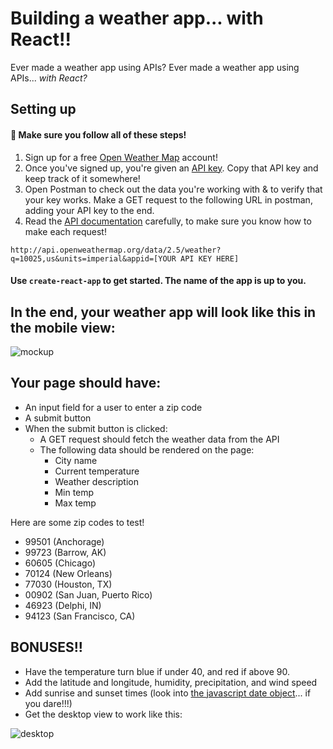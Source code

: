 # Building a weather app... with React!!

Ever made a weather app using APIs? Ever made a weather app using APIs... _with React?_

## Setting up

#### 🚀 Make sure you follow all of these steps!

1. Sign up for a free [Open Weather Map](https://home.openweathermap.org/users/sign_up) account!
2. Once you've signed up, you're given an [API key](https://home.openweathermap.org/api_keys). Copy that API key and keep track of it somewhere!
3. Open Postman to check out the data you're working with & to verify that your key works. Make a GET request to the following URL in postman, adding your API key to the end.
4. Read the [API documentation](https://openweathermap.org/current) carefully, to make sure you know how to make each request!

```
http://api.openweathermap.org/data/2.5/weather?q=10025,us&units=imperial&appid=[YOUR API KEY HERE]
```

#### Use `create-react-app` to get started. The name of the app is up to you.

## In the end, your weather app will look like this in the mobile view:

![mockup](https://media.git.generalassemb.ly/user/4451/files/c61d4a80-d30f-11ea-95de-dba5488d2402)

## Your page should have:
- An input field for a user to enter a zip code
- A submit button
- When the submit button is clicked:
    - A GET request should fetch the weather data from the API
    - The following data should be rendered on the page:
        - City name
        - Current temperature
        - Weather description
        - Min temp
        - Max temp

Here are some zip codes to test!
- 99501 (Anchorage)
- 99723 (Barrow, AK)
- 60605 (Chicago)
- 70124 (New Orleans)
- 77030 (Houston, TX)
- 00902 (San Juan, Puerto Rico)
- 46923 (Delphi, IN)
- 94123 (San Francisco, CA)


## BONUSES!!

- Have the temperature turn blue if under 40, and red if above 90.
- Add the latitude and longitude, humidity, precipitation, and wind speed
- Add sunrise and sunset times (look into [the javascript date object](https://developer.mozilla.org/en-US/docs/Web/JavaScript/Reference/Global_Objects/Date)... if you dare!!!)
- Get the desktop view to work like this:

![desktop](https://media.git.generalassemb.ly/user/4451/files/59568000-d310-11ea-834b-391449a06b4e)
